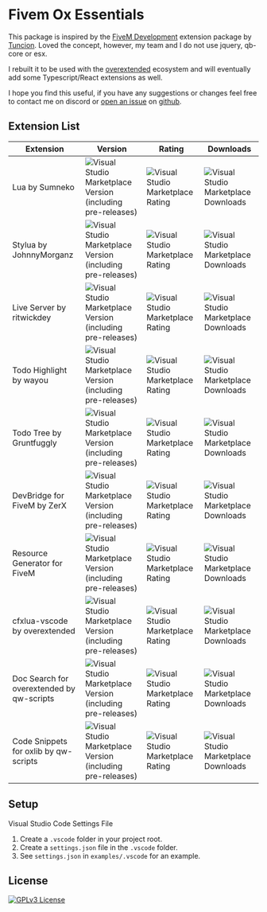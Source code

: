 # Fivem Ox Essentials

This package is inspired by the [FiveM Development](https://marketplace.visualstudio.com/items?itemName=ViorityGroup.fivem-development) extension package by [Tuncion](https://github.com/Tuncion/). Loved the concept, however, my team and I do not use jquery, qb-core or esx.

I rebuilt it to be used with the [overextended](https://github.com/overextended) ecosystem and will eventually add some Typescript/React extensions as well.

I hope you find this useful, if you have any suggestions or changes feel free to contact me on discord or [open an issue](https://github.com/tclrd/fivem-vscode-extensions/issues/new/choose) on [github](https://github.com/tclrd/fivem-vscode-extensions).

## Extension List

| Extension                                 | Version                                                                                                                                                           | Rating                                                                                                                                  | Downloads                                                                                                                                  |
| ----------------------------------------- | ----------------------------------------------------------------------------------------------------------------------------------------------------------------- | --------------------------------------------------------------------------------------------------------------------------------------- | ------------------------------------------------------------------------------------------------------------------------------------------ |
| Lua by Sumneko                            | ![Visual Studio Marketplace Version (including pre-releases)](https://img.shields.io/visual-studio-marketplace/v/sumneko.lua)                                     | ![Visual Studio Marketplace Rating](https://img.shields.io/visual-studio-marketplace/r/sumneko.lua)                                     | ![Visual Studio Marketplace Downloads](https://img.shields.io/visual-studio-marketplace/d/sumneko.lua)                                     |
| Stylua by JohnnyMorganz                   | ![Visual Studio Marketplace Version (including pre-releases)](https://img.shields.io/visual-studio-marketplace/v/JohnnyMorganz.stylua)                            | ![Visual Studio Marketplace Rating](https://img.shields.io/visual-studio-marketplace/r/JohnnyMorganz.stylua)                            | ![Visual Studio Marketplace Downloads](https://img.shields.io/visual-studio-marketplace/d/JohnnyMorganz.stylua)                            |
| Live Server by ritwickdey                 | ![Visual Studio Marketplace Version (including pre-releases)](https://img.shields.io/visual-studio-marketplace/v/ritwickdey.LiveServer)                           | ![Visual Studio Marketplace Rating](https://img.shields.io/visual-studio-marketplace/r/ritwickdey.LiveServer)                           | ![Visual Studio Marketplace Downloads](https://img.shields.io/visual-studio-marketplace/d/ritwickdey.LiveServer)                           |
| Todo Highlight by wayou                   | ![Visual Studio Marketplace Version (including pre-releases)](https://img.shields.io/visual-studio-marketplace/v/wayou.vscode-todo-highlight)                     | ![Visual Studio Marketplace Rating](https://img.shields.io/visual-studio-marketplace/r/wayou.vscode-todo-highlight)                     | ![Visual Studio Marketplace Downloads](https://img.shields.io/visual-studio-marketplace/d/wayou.vscode-todo-highlight)                     |
| Todo Tree by Gruntfuggly                  | ![Visual Studio Marketplace Version (including pre-releases)](https://img.shields.io/visual-studio-marketplace/v/Gruntfuggly.todo-tree)                           | ![Visual Studio Marketplace Rating](https://img.shields.io/visual-studio-marketplace/r/Gruntfuggly.todo-tree)                           | ![Visual Studio Marketplace Downloads](https://img.shields.io/visual-studio-marketplace/d/Gruntfuggly.todo-tree)                           |
| DevBridge for FiveM by ZerX               | ![Visual Studio Marketplace Version (including pre-releases)](https://img.shields.io/visual-studio-marketplace/v/ZerX.fivem-devbridge)                            | ![Visual Studio Marketplace Rating](https://img.shields.io/visual-studio-marketplace/r/ZerX.fivem-devbridge)                            | ![Visual Studio Marketplace Downloads](https://img.shields.io/visual-studio-marketplace/d/ZerX.fivem-devbridge)                            |
| Resource Generator for FiveM              | ![Visual Studio Marketplace Version (including pre-releases)](https://img.shields.io/visual-studio-marketplace/v/ResourceGeneratorFiveM.resource-generator-fivem) | ![Visual Studio Marketplace Rating](https://img.shields.io/visual-studio-marketplace/r/ResourceGeneratorFiveM.resource-generator-fivem) | ![Visual Studio Marketplace Downloads](https://img.shields.io/visual-studio-marketplace/d/ResourceGeneratorFiveM.resource-generator-fivem) |
| cfxlua-vscode by overextended             | ![Visual Studio Marketplace Version (including pre-releases)](https://img.shields.io/visual-studio-marketplace/v/overextended.cfxlua-vscode)                      | ![Visual Studio Marketplace Rating](https://img.shields.io/visual-studio-marketplace/r/overextended.cfxlua-vscode)                      | ![Visual Studio Marketplace Downloads](https://img.shields.io/visual-studio-marketplace/d/overextended.cfxlua-vscode)                      |
| Doc Search for overextended by qw-scripts | ![Visual Studio Marketplace Version (including pre-releases)](https://img.shields.io/visual-studio-marketplace/v/qw-scripts.overextended-doc-search)              | ![Visual Studio Marketplace Rating](https://img.shields.io/visual-studio-marketplace/r/qw-scripts.overextended-doc-search)              | ![Visual Studio Marketplace Downloads](https://img.shields.io/visual-studio-marketplace/d/qw-scripts.overextended-doc-search)              |
| Code Snippets for oxlib by qw-scripts     | ![Visual Studio Marketplace Version (including pre-releases)](https://img.shields.io/visual-studio-marketplace/v/qw-scripts.oxlib-code-snippets)                  | ![Visual Studio Marketplace Rating](https://img.shields.io/visual-studio-marketplace/r/qw-scripts.oxlib-code-snippets)                  | ![Visual Studio Marketplace Downloads](https://img.shields.io/visual-studio-marketplace/d/qw-scripts.oxlib-code-snippets)                  |

## Setup

Visual Studio Code Settings File

1. Create a `.vscode` folder in your project root.
2. Create a `settings.json` file in the `.vscode` folder.
3. See `settings.json` in `examples/.vscode` for an example.

## License

[![GPLv3 License](https://img.shields.io/badge/License-GPL%20v3-yellow.svg)](https://opensource.org/licenses/)
